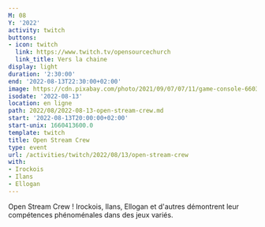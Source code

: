```yaml
---
M: 08
Y: '2022'
activity: twitch
buttons:
- icon: twitch
  link: https://www.twitch.tv/opensourcechurch
  link_title: Vers la chaine
display: light
duration: '2:30:00'
end: '2022-08-13T22:30:00+02:00'
image: https://cdn.pixabay.com/photo/2021/09/07/07/11/game-console-6603120_960_720.jpg
isodate: '2022-08-13'
location: en ligne
path: 2022/08/2022-08-13-open-stream-crew.md
start: '2022-08-13T20:00:00+02:00'
start-unix: 1660413600.0
template: twitch
title: Open Stream Crew
type: event
url: /activities/twitch/2022/08/13/open-stream-crew
with:
- Irockois
- Ilans
- Ellogan
---
```

Open Stream Crew ! Irockois, Ilans, Ellogan et d'autres démontrent leur compétences phénoménales dans des jeux variés.